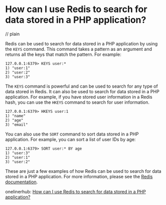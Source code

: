# How can I use Redis to search for data stored in a PHP application?
// plain

Redis can be used to search for data stored in a PHP application by using the `KEYS` command. This command takes a pattern as an argument and returns all the keys that match the pattern. For example:

```
127.0.0.1:6379> KEYS user:*
1) "user:1"
2) "user:2"
3) "user:3"
```

The `KEYS` command is powerful and can be used to search for any type of data stored in Redis. It can also be used to search for data stored in a PHP application. For example, if you have stored user information in a Redis hash, you can use the `HKEYS` command to search for user information.

```
127.0.0.1:6379> HKEYS user:1
1) "name"
2) "age"
3) "email"
```

You can also use the `SORT` command to sort data stored in a PHP application. For example, you can sort a list of user IDs by age:

```
127.0.0.1:6379> SORT user:* BY age
1) "user:3"
2) "user:1"
3) "user:2"
```

These are just a few examples of how Redis can be used to search for data stored in a PHP application. For more information, please see the [Redis documentation](https://redis.io/commands).

onelinerhub: [How can I use Redis to search for data stored in a PHP application?](https://onelinerhub.com/predis/how-can-i-use-redis-to-search-for-data-stored-in-a-php-application)